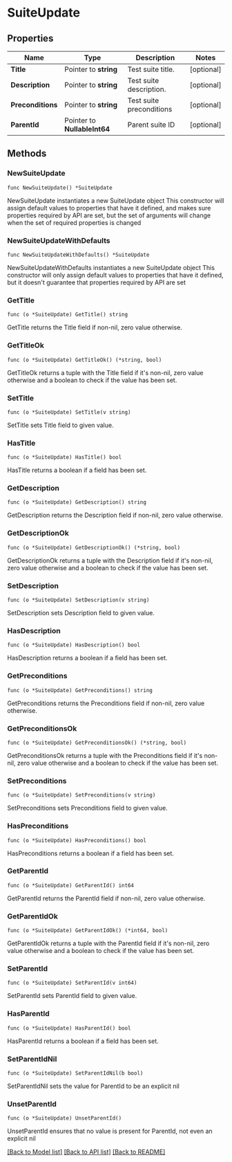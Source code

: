 # SuiteUpdate

## Properties

Name | Type | Description | Notes
------------ | ------------- | ------------- | -------------
**Title** | Pointer to **string** | Test suite title. | [optional] 
**Description** | Pointer to **string** | Test suite description. | [optional] 
**Preconditions** | Pointer to **string** | Test suite preconditions | [optional] 
**ParentId** | Pointer to **NullableInt64** | Parent suite ID | [optional] 

## Methods

### NewSuiteUpdate

`func NewSuiteUpdate() *SuiteUpdate`

NewSuiteUpdate instantiates a new SuiteUpdate object
This constructor will assign default values to properties that have it defined,
and makes sure properties required by API are set, but the set of arguments
will change when the set of required properties is changed

### NewSuiteUpdateWithDefaults

`func NewSuiteUpdateWithDefaults() *SuiteUpdate`

NewSuiteUpdateWithDefaults instantiates a new SuiteUpdate object
This constructor will only assign default values to properties that have it defined,
but it doesn't guarantee that properties required by API are set

### GetTitle

`func (o *SuiteUpdate) GetTitle() string`

GetTitle returns the Title field if non-nil, zero value otherwise.

### GetTitleOk

`func (o *SuiteUpdate) GetTitleOk() (*string, bool)`

GetTitleOk returns a tuple with the Title field if it's non-nil, zero value otherwise
and a boolean to check if the value has been set.

### SetTitle

`func (o *SuiteUpdate) SetTitle(v string)`

SetTitle sets Title field to given value.

### HasTitle

`func (o *SuiteUpdate) HasTitle() bool`

HasTitle returns a boolean if a field has been set.

### GetDescription

`func (o *SuiteUpdate) GetDescription() string`

GetDescription returns the Description field if non-nil, zero value otherwise.

### GetDescriptionOk

`func (o *SuiteUpdate) GetDescriptionOk() (*string, bool)`

GetDescriptionOk returns a tuple with the Description field if it's non-nil, zero value otherwise
and a boolean to check if the value has been set.

### SetDescription

`func (o *SuiteUpdate) SetDescription(v string)`

SetDescription sets Description field to given value.

### HasDescription

`func (o *SuiteUpdate) HasDescription() bool`

HasDescription returns a boolean if a field has been set.

### GetPreconditions

`func (o *SuiteUpdate) GetPreconditions() string`

GetPreconditions returns the Preconditions field if non-nil, zero value otherwise.

### GetPreconditionsOk

`func (o *SuiteUpdate) GetPreconditionsOk() (*string, bool)`

GetPreconditionsOk returns a tuple with the Preconditions field if it's non-nil, zero value otherwise
and a boolean to check if the value has been set.

### SetPreconditions

`func (o *SuiteUpdate) SetPreconditions(v string)`

SetPreconditions sets Preconditions field to given value.

### HasPreconditions

`func (o *SuiteUpdate) HasPreconditions() bool`

HasPreconditions returns a boolean if a field has been set.

### GetParentId

`func (o *SuiteUpdate) GetParentId() int64`

GetParentId returns the ParentId field if non-nil, zero value otherwise.

### GetParentIdOk

`func (o *SuiteUpdate) GetParentIdOk() (*int64, bool)`

GetParentIdOk returns a tuple with the ParentId field if it's non-nil, zero value otherwise
and a boolean to check if the value has been set.

### SetParentId

`func (o *SuiteUpdate) SetParentId(v int64)`

SetParentId sets ParentId field to given value.

### HasParentId

`func (o *SuiteUpdate) HasParentId() bool`

HasParentId returns a boolean if a field has been set.

### SetParentIdNil

`func (o *SuiteUpdate) SetParentIdNil(b bool)`

 SetParentIdNil sets the value for ParentId to be an explicit nil

### UnsetParentId
`func (o *SuiteUpdate) UnsetParentId()`

UnsetParentId ensures that no value is present for ParentId, not even an explicit nil

[[Back to Model list]](../README.md#documentation-for-models) [[Back to API list]](../README.md#documentation-for-api-endpoints) [[Back to README]](../README.md)


